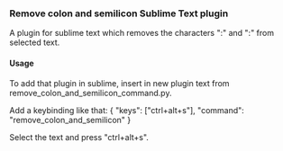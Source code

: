 ### Remove colon and semilicon Sublime Text plugin
A plugin for sublime text which removes the characters ":" and ":" from selected text.

#### Usage

To add that plugin in sublime, insert in new plugin text from remove_colon_and_semilicon_command.py.

Add a keybinding like that: 	{ "keys": ["ctrl+alt+s"], "command": "remove_colon_and_semilicon" }

Select the text and press "ctrl+alt+s".
